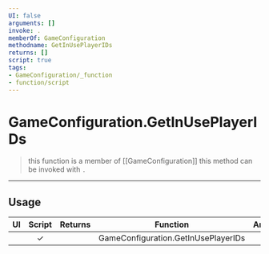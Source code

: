 ```yaml
---
UI: false
arguments: []
invoke: .
memberOf: GameConfiguration
methodname: GetInUsePlayerIDs
returns: []
script: true
tags:
- GameConfiguration/_function
- function/script
---
```

# GameConfiguration.GetInUsePlayerIDs
> this function is a member of [[GameConfiguration]]
> this method can be invoked with `.`
-----
## Usage
|  UI | Script | Returns | Function | Arguments |
|:---:|:------:|-------:|:--------:|:---------|
| |✓||GameConfiguration.GetInUsePlayerIDs||
